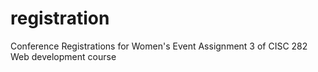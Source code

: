 # registration
Conference Registrations for Women's Event
Assignment 3 of CISC 282 Web development course
